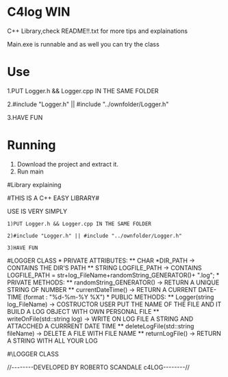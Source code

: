 # C4log WIN
C++ Library,check README!!.txt for more tips and explainations

Main.exe is runnable and as well you can try the class

# Use

1.PUT Logger.h && Logger.cpp IN THE SAME FOLDER

2.#include "Logger.h" || #include "../ownfolder/Logger.h"

3.HAVE FUN 


# Running

1. Download the project and extract it.
2. Run main 

#Library explaining

#THIS IS A C++ EASY LIBRARY#

USE IS VERY SIMPLY  

    1)PUT Logger.h && Logger.cpp IN THE SAME FOLDER

    2)#include "Logger.h" || #include "../ownfolder/Logger.h"

    3)HAVE FUN 


#LOGGER CLASS
    * PRIVATE ATTRIBUTES:
        **  CHAR *DIR_PATH -> CONTAINS THE DIR'S PATH 
        **  STRING LOGFILE_PATH -> CONTAINS LOGFILE_PATH = str+log_FileName+randomString_GENERATOR()+ ".log";
    * PRIVATE METHODS:
        ** randomString_GENERATOR() -> RETURN A UNIQUE STRING OF NUMBER
        ** currentDateTime() -> RETURN A CURRENT DATE-TIME (format : "%d-%m-%Y %X")
    * PUBLIC METHODS:
        ** Logger(string log_FileName) -> COSTRUCTOR USER PUT THE NAME OF THE FILE AND IT BUILD A LOG OBJECT WITH OWN PERSONAL FILE
        ** writeOnFile(std::string log) -> WRITE ON LOG FILE A STRING AND ATTACCHED A CURRRENT DATE TIME
        ** deleteLogFile(std::string fileName) -> DELETE A FILE WITH FILE NAME
        ** returnLogFile() -> RETURN A STRING WITH ALL YOUR LOG
  
#\LOGGER CLASS

//--------DEVELOPED BY ROBERTO SCANDALE c4LOG--------//
